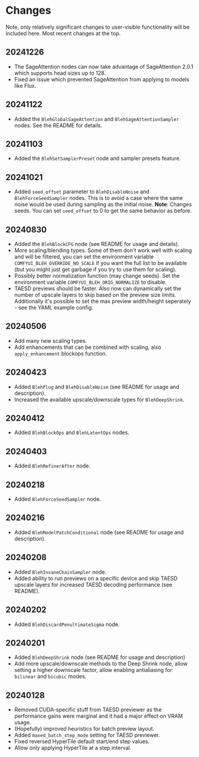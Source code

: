 # Changes

Note, only relatively significant changes to user-visible functionality will be included here. Most recent changes at the top.

## 20241226

* The SageAttention nodes can now take advantage of SageAttention 2.0.1 which supports head sizes up to 128.
* Fixed an issue which prevented SageAttention from applying to models like Flux.

## 20241122

* Added the `BlehGlobalSageAttention` and `BlehSageAttentionSampler` nodes. See the README for details.

## 20241103

* Added the `BlehSetSamplerPreset` node and sampler presets feature.

## 20241021

* Added `seed_offset` parameter to `BlehDisableNoise` and `BlehForceSeedSampler` nodes. This is to avoid a case where the same noise would be used during sampling as the initial noise. **Note**: Changes seeds. You can set `seed_offset` to 0 to get the same behavior as before.

## 20240830

* Added the `BlehBlockCFG` node (see README for usage and details).
* More scaling/blending types. Some of them don't work well with scaling and will be filtered, you can set the environment variable `COMFYUI_BLEH_OVERRIDE_NO_SCALE` if you want the full list to be available (but you might just get garbage if you try to use them for scaling).
* Possibly better normalization function (may change seeds). Set the environment variable `COMFYUI_BLEH_ORIG_NORMALIZE` to disable.
* TAESD previews should be faster. Also now can dynamically set the number of upscale layers to skip based on the preview size limits. Additionally it's possible to set the max preview width/height seperately - see the YAML example config.

## 20240506

* Add many new scaling types.
* Add enhancements that can be combined with scaling, also `apply_enhancement` blockops function.

## 20240423

* Added `BlehPlug` and `BlehDisableNoise` (see README for usage and description).
* Increased the available upscale/downscale types for `BlehDeepShrink`.

## 20240412

* Added `BlehBlockOps` and `BlehLatentOps` nodes.

## 20240403

* Added `BlehRefinerAfter` node.

## 20240218

* Added `BlehForceSeedSampler` node.

## 20240216

* Added `BlehModelPatchConditional` node (see README for usage and description).

## 20240208

* Added `BlehInsaneChainSampler` node.
* Added ability to run previews on a specific device and skip TAESD upscale layers for increased TAESD decoding performance (see README).

## 20240202

* Added `BlehDiscardPenultimateSigma` node.

## 20240201

* Added `BlehDeepShrink` node (see README for usage and description)
* Add more upscale/downscale methods to the Deep Shrink node, allow setting a higher downscale factor, allow enabling antialiasing for `bilinear` and `bicubic` modes.

## 20240128

* Removed CUDA-specific stuff from TAESD previewer as the performance gains were marginal and it had a major effect on VRAM usage.
* (Hopefully) improved heuristics for batch preview layout.
* Added `maxed_batch_step_mode` setting for TAESD previewer.
* Fixed reversed HyperTile default start/end step values.
* Allow only applying HyperTile at a step interval.

